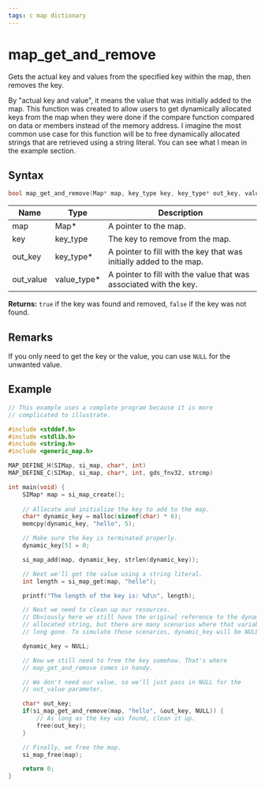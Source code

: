 ```yaml
---
tags: c map dictionary
---
```

# map_get_and_remove

Gets the actual key and values from the specified key within the map, then removes the key.

By "actual key and value", it means the value that was initially added to the map. This function was created to allow users to get dynamically allocated keys from the map when they were done if the compare function compared on data or members instead of the memory address. I imagine the most common use case for this function will be to free dynamically allocated strings that are retrieved using a string literal. You can see what I mean in the example section.

## Syntax

```c
bool map_get_and_remove(Map* map, key_type key, key_type* out_key, value_type* out_value);
```

| Name | Type | Description |
| --- | --- | --- |
| map | Map* | A pointer to the map. |
| key | key_type | The key to remove from the map. |
| out_key | key_type* | A pointer to fill with the key that was initially added to the map. |
| out_value | value_type* | A pointer to fill with the value that was associated with the key. |

**Returns:** `true` if the key was found and removed, `false` if the key was not found.

## Remarks

If you only need to get the key or the value, you can use `NULL` for the unwanted value.

## Example

```c
// This example uses a complete program because it is more
// complicated to illustrate.

#include <stddef.h>
#include <stdlib.h>
#include <string.h>
#include <generic_map.h>

MAP_DEFINE_H(SIMap, si_map, char*, int)
MAP_DEFINE_C(SIMap, si_map, char*, int, gds_fnv32, strcmp)

int main(void) {
    SIMap* map = si_map_create();
    
    // Allocate and initialize the key to add to the map.
    char* dynamic_key = malloc(sizeof(char) * 6);
    memcpy(dynamic_key, "hello", 5);

    // Make sure the key is terminated properly.
    dynamic_key[5] = 0;

    si_map_add(map, dynamic_key, strlen(dynamic_key));

    // Next we'll get the value using a string literal.
    int length = si_map_get(map, "hello");

    printf("The length of the key is: %d\n", length);

    // Next we need to clean up our resources.
    // Obviously here we still have the original reference to the dynamically
    // allocated string, but there are many scenarios where that variable is
    // long gone. To simulate those scenarios, dynamic_key will be NULLed out.

    dynamic_key = NULL;

    // Now we still need to free the key somehow. That's where
    // map_get_and_remove comes in handy.

    // We don't need our value, so we'll just pass in NULL for the
    // out_value parameter.

    char* out_key;
    if(si_map_get_and_remove(map, "hello", &out_key, NULL)) {
        // As long as the key was found, clean it up.
        free(out_key);
    }

    // Finally, we free the map.
    si_map_free(map);

    return 0;
}
```